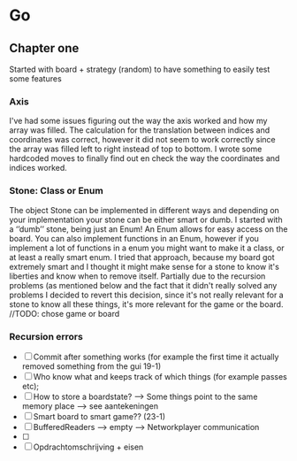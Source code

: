 # Go
## Chapter one
Started with board + strategy (random) to have something to easily test some features
### Axis
I've had some issues figuring out the way the axis worked and how my array was filled. The calculation for the translation between indices and coordinates was correct, however it did not seem to work correctly since the array was filled left to right instead of top to bottom. I wrote some hardcoded moves to finally find out en check the way the coordinates and indices worked.

### Stone: Class or Enum
The object Stone can be implemented in different ways and depending on your implementation your stone can be either smart or dumb. I started with a ‘’dumb’’ stone, being just an Enum! An Enum allows for easy access on the board. You can also implement functions in an Enum, however if you implement a lot of functions in a enum you might want to make it a class, or at least a really smart enum. I tried that approach, because my board got extremely smart and I thought it might make sense for a stone to know it's liberties and know when to remove itself. Partially due to the recursion problems (as mentioned below and the fact that it didn't really solved any problems I decided to revert this decision, since it's not really relevant for a stone to know all these things, it's more relevant for the game or the board. //TODO: chose game or board

### Recursion errors


- [ ] Commit after something works (for example the first time it actually removed something from the gui 19-1)
- [ ] Who know what and keeps track of which things (for example passes etc);
- [ ] How to store a boardstate? --> Some things point to the same memory place --> see aantekeningen
- [ ] Smart board to smart game?? (23-1)
- [ ] BufferedReaders --> empty --> Networkplayer communication
- [ ] 
- [ ] Opdrachtomschrijving + eisen